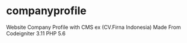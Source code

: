 # companyprofile
Website Company Profile with CMS ex (CV.Firna Indonesia) Made From Codeigniter 3.11 PHP 5.6
